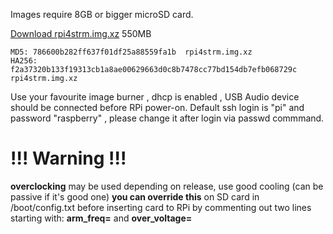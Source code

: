 Images require 8GB or bigger microSD card.

  [Download rpi4strm.img.xz](https://localhost.sk/dropzone/rpi4strm.img.xz) 550MB

    MD5: 786600b282ff637f01df25a88559fa1b  rpi4strm.img.xz
    HA256: f2a37320b133f19313cb1a8ae00629663d0c8b7478cc77bd154db7efb068729c  rpi4strm.img.xz

Use your favourite image burner , dhcp is enabled , USB Audio device should be connected before RPi power-on.
Default ssh login is "pi" and password "raspberry" , please change it after login via passwd commmand.

# !!! Warning !!!
**overclocking** may be used depending on release, use good cooling (can be passive if it's good one) **you can override this** on SD card in  /boot/config.txt before inserting card to RPi by commenting out two lines starting with: **arm_freq=** and **over_voltage=**


